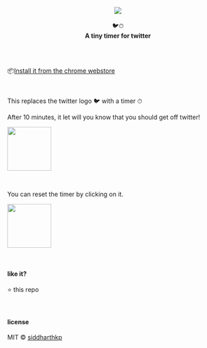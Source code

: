 <p align="center">
  <img src="demo.gif"/>
  <br><br>
  🐦⏱
  <br>
  <b>A tiny timer for twitter</b>
  <br><br>
</p>

&nbsp;


📦[Install it from the chrome webstore](https://chrome.google.com/webstore/detail/twitter-timer/gcbkjfaggekcnfmlbnkcdpfphcfgdceg)

&nbsp;

This replaces the twitter logo 🐦 with a timer ⏱

After 10 minutes, it let will you know that you should get off twitter!

<img height="100px" src="https://user-images.githubusercontent.com/1863771/41904455-1501b8a4-7956-11e8-83ca-1e69df1c3814.gif"/>

&nbsp;

You can reset the timer by clicking on it.

<img height="100px" src="https://user-images.githubusercontent.com/1863771/41904457-15f2e030-7956-11e8-83a6-b74b6c14419b.gif"/>


&nbsp;

#### like it?

:star: this repo

&nbsp;

#### license

MIT © [siddharthkp](https://github.com/siddharthkp)
